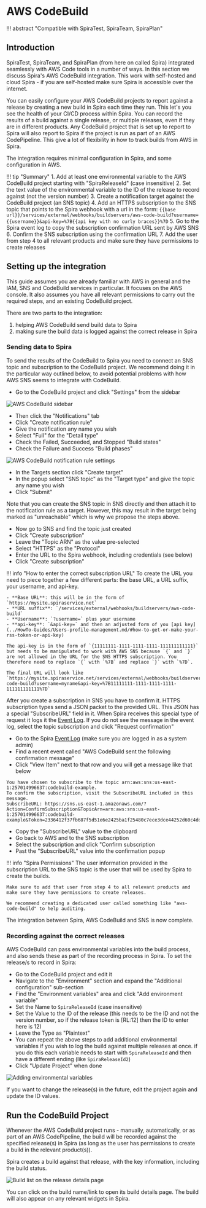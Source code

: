 # AWS CodeBuild
!!! abstract "Compatible with SpiraTest, SpiraTeam, SpiraPlan"

## Introduction
SpiraTest, SpiraTeam, and SpiraPlan (from here on called Spira) integrated seamlessly with AWS Code tools in a number of ways. In this section we discuss Spira's AWS CodeBuild integration. This work with self-hosted and cloud Spira - if you are self-hosted make sure Spira is accessible over the internet.

You can easily configure your AWS CodeBuild projects to report against a release by creating a new build in Spira each time they run. This let's you see the health of your CI/CD process within Spira. You can record the results of a build against a single release, or multiple releases, even if they are in different products. Any CodeBuild project that is set up to report to Spira will also report to Spira if the project is run as part of an AWS CodePipeline. This give a lot of flexibility in how to track builds from AWS in Spira. 

The integration requires minimal configuration in Spira, and some configuration in AWS.

!!! tip "Summary"
    1. Add at least one environmental variable to the AWS CodeBuild project starting with "SpiraReleaseId" (case insensitive)
    2. Set the text value of the environmental variable to the ID of the release to record against (not the version number)
    3. Create a notification target against the CodeBuild project (an SNS topic)
    4. Add an HTTPS subscription to the SNS topic that points to the Spira webhook with a url in the form: `{{base url}}/services/external/webhooks/buildservers/aws-code-build?username={{username}}&api-key=%7B{{api key with no curly braces}}%7D`
    5. Go to the Spira event log to copy the subscription confirmation URL sent by AWS SNS
    6. Confirm the SNS subscription using the confirmation URL 
    7. Add the user from step 4 to all relevant products and make sure they have permissions to create releases


## Setting up the integration
This guide assumes you are already familiar with AWS in general and the IAM, SNS and CodeBuild services in particular. It focuses on the AWS console. It also assumes you have all relevant permissions to carry out the required steps, and an existing CodeBuild project. 

There are two parts to the integration:

1. helping AWS CodeBuild send build data to Spira
2. making sure the build data is logged against the correct release in Spira

### Sending data to Spira
To send the results of the CodeBuild to Spira you need to connect an SNS topic and subscription to the CodeBuild project. We recommend doing it in the particular way outlined below, to avoid potential problems with how AWS SNS seems to integrate with CodeBuild.

- Go to the CodeBuild project and click "Settings" from the sidebar

![AWS CodeBuild sidebar](img/aws-codebuild-project-settings.png)

- Then click the "Notifications" tab
- Click "Create notification rule"
- Give the notification any name you wish 
- Select "Full" for the "Detail type"
- Check the Failed, Succeeded, and Stopped "Build states"
- Check the Failure and Success "Build phases"

![AWS CodeBuild notification rule settings](img/aws-codebuild-notification-rule.png)

- In the Targets section click "Create target"
- In the popup select "SNS topic" as the "Target type" and give the topic any name you wish
- Click "Submit"

Note that you can create the SNS topic in SNS directly and then attach it to the notification rule as a target. However, this may result in the target being marked as "unreachable" which is why we propose the steps above.

- Now go to SNS and find the topic just created
- Click "Create subscription"
- Leave the "Topic ARN" as the value pre-selected
- Select "HTTPS" as the "Protocol"
- Enter the URL to the Spira webhook, including credentials (see below)
- Click "Create subscription"

!!! info "How to enter the correct subscription URL"
    To create the URL you need to piece together a few different parts: the base URL, a URL suffix, your username, and api-key.

    - **Base URL**: this will be in the form of `https://mysite.spiraservice.net`
    - **URL suffix**: `/services/external/webhooks/buildservers/aws-code-build`
    - **Username**: `?username=` plus your username
    - **api-key**: `&api-key=` and then an adjusted form of you [api key](../HowTo-Guides/Users-profile-management.md/#how-to-get-or-make-your-rss-token-or-api-key) 
    
    The api-key is in the form of `{11111111-1111-1111-1111-111111111111}` but needs to be manipulated to work with AWS SNS because `{` and `}` are not allowed in the URL for the SNS HTTPS subscription. You therefore need to replace `{` with `%7B` and replace `}` with `%7D`.

    The final URL will look like `https://mysite.spiraservice.net/services/external/webhooks/buildservers/aws-code-build?username=myname&api-key=%7B11111111-1111-1111-1111-111111111111%7D`


After you create a subscription in SNS you have to confirm it. HTTPS subscription types send a JSON packet to the provided URL. This JSON has a special "SubscribeURL" field in it. When Spira receives this special type of request it logs it the [Event Log](../Spira-Administration-Guide/System.md/#event-log). If you do not see the message in the event log, select the topic subscription and click "Request confirmation"

- Go to the Spira [Event Log](../Spira-Administration-Guide/System.md/#event-log) (make sure you are logged in as a system admin)
- Find a recent event called "AWS CodeBuild sent the following confirmation message"
- Click "View Item" next to that row and you will get a message like that below

```
You have chosen to subscribe to the topic arn:aws:sns:us-east-1:257014996637:codebuild-example.
To confirm the subscription, visit the SubscribeURL included in this message.
SubscribeURL: https://sns.us-east-1.amazonaws.com/?Action=ConfirmSubscription&TopicArn=arn:aws:sns:us-east-1:257014996637:codebuild-example&Token=2336412f37fb687f5d51e6e2425ba1f25480c7ece3dce44252d60c4ddfe4fd8c8c31f2e60eab010b38f017b
```

- Copy the "SubscribeURL" value to the clipboard
- Go back to AWS and to the SNS subscription
- Select the subscription and click "Confirm subscription
- Past the "SubscribeURL" value into the confirmation popup

!!! info "Spira Permissions"
    The user information provided in the subscription URL to the SNS topic is the user that will be used by Spira to create the builds.

    Make sure to add that user from step 4 to all relevant products and make sure they have permissions to create releases.

    We recommend creating a dedicated user called something like "aws-code-build" to help auditing.

The integration between Spira, AWS CodeBuild and SNS is now complete.

### Recording against the correct releases
AWS CodeBuild can pass environmental variables into the build process, and also sends these as part of the recording process in Spira. To set the release/s to record in Spira:

- Go to the CodeBuild project and edit it
- Navigate to the "Environment" section and expand the "Additional configuration" sub-section
- Find the "Environment variables" area and click "Add environment variable"
- Set the Name to `SpiraReleaseId` (case insensitive)
- Set the Value to the ID of the release (this needs to be the ID and not the version number, so if the release token is [RL:12] then the ID to enter here is 12)
- Leave the Type as "Plaintext"
- You can repeat the above steps to add additional environmental variables if you wish to log the build against multiple releases at once. if you do this each variable needs to start with `SpiraReleaseId` and then have a different ending (like `SpiraReleaseId2`)
- Click "Update Project" when done

![Adding environmental variables](img/aws-codebuild-environmental-variables.png)

If you want to change the release(s) in the future, edit the project again and update the ID values.

## Run the CodeBuild Project
Whenever the AWS CodeBuild project runs - manually, automatically, or as part of an AWS CodePipeline, the build will be recorded against the specified release(s) in Spira (as long as the user has permissions to create a build in the relevant product(s)). 

Spira creates a build against that release, with the key information, including the build status.

![Build list on the release details page](img/aws-codebuild-build-list.png)

You can click on the build name/link to open its build details page. The build will also appear on any relevant widgets in Spira.